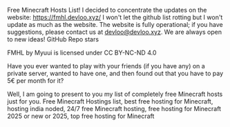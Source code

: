 Free Minecraft Hosts List!
I decided to concentrate the updates on the website: https://fmhl.devloo.xyz/ I won't let the github list rotting but I won't update as much as the website.
The website is fully operational; if you have suggestions, please contact us at devloo@devloo.xyz. We are always open to new ideas!
GitHub Repo stars

FMHL by Myuui is licensed under CC BY-NC-ND 4.0

Have you ever wanted to play with your friends (if you have any) on a private server, wanted to have one, and then found out that you have to pay 5€ per month for it?

Well, I am going to present to you my list of completely free Minecraft hosts just for you.
Free Minecraft Hostings list, best free hosting for Minecraft, hosting india noded, 24/7 free Minecraft hosting, free hosting for Minecraft 2025 or new or 2025, top free hosting for Minecraft
